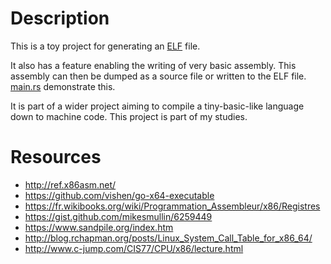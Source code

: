 # Description

This is a toy project for generating an [ELF](https://en.wikipedia.org/wiki/Executable_and_Linkable_Format) file.

It also has a feature enabling the writing of very basic assembly. This assembly can then be dumped as a source file or written to the ELF file.  
[main.rs](src/main.rs) demonstrate this.

It is part of a wider project aiming to compile a tiny-basic-like language down to machine code. This project is part of my studies.

# Resources

- <http://ref.x86asm.net/>
- <https://github.com/vishen/go-x64-executable>
- <https://fr.wikibooks.org/wiki/Programmation_Assembleur/x86/Registres>
- <https://gist.github.com/mikesmullin/6259449>
- <https://www.sandpile.org/index.htm>
- <http://blog.rchapman.org/posts/Linux_System_Call_Table_for_x86_64/>
- <http://www.c-jump.com/CIS77/CPU/x86/lecture.html>
